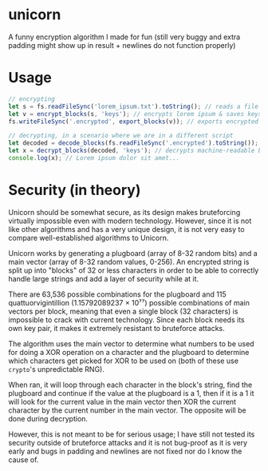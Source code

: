 # unicorn
A funny encryption algorithm I made for fun 
(still very buggy and extra padding might show up in result + newlines do not function properly)

# Usage
```js
// encrypting
let s = fs.readFileSync('lorem_ipsum.txt').toString(); // reads a file containing Lorem ipsum filler text
let v = encrypt_blocks(s, 'keys'); // encrypts lorem ipsum & saves keys to a folder named 'keys'
fs.writeFileSync('.encrypted', export_blocks(v)); // exports encrypted result to a file named .encrypted

// decrypting, in a scenario where we are in a different script
let decoded = decode_blocks(fs.readFileSync('.encrypted').toString()); // reads encrypted file + decodes it into machine-readable data
let x = decrypt_blocks(decoded, 'keys'); // decrypts machine-readable blocks into plain text
console.log(x); // Lorem ipsum dolor sit amet...
```

# Security (in theory)
Unicorn should be somewhat secure, as its design makes bruteforcing virtually impossible even with modern technology. However, since it is not like other algorithms and has a very unique design, it is not very easy to compare well-established algorithms to Unicorn.

Unicorn works by generating a plugboard (array of 8-32 random bits) and a main vector (array of 8-32 random values, 0-256). An encrypted string is split up into "blocks" of 32 or less characters in order to be able to correctly handle large strings and add a layer of security while at it.

There are 63,536 possible combinations for the plugboard and 115 quattuorvigintillion (1.15792089237 × 10⁷⁷) possible combinations of main vectors per block, meaning that even a single block (32 characters) is impossible to crack with current technology. Since each block needs its own key pair, it makes it extremely resistant to bruteforce attacks.

The algorithm uses the main vector to determine what numbers to be used for doing a XOR operation on a character and the plugboard to determine which characters get picked for XOR to be used on (both of these use `crypto`'s unpredictable RNG).

When ran, it will loop through each character in the block's string, find the plugboard and continue if the value at the plugboard is a 1, then if it is a 1 it will look for the current value in the main vector then XOR the current character by the current number in the main vector. The opposite will be done during decryption.

However, this is not meant to be for serious usage; I have still not tested its security outside of bruteforce attacks and it is not bug-proof as it is very early and bugs in padding and newlines are not fixed nor do I know the cause of.
